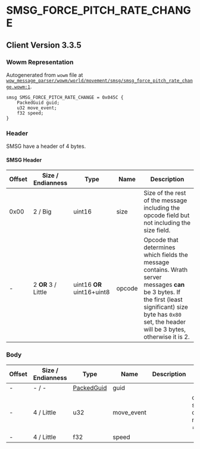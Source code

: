 # SMSG_FORCE_PITCH_RATE_CHANGE

## Client Version 3.3.5

### Wowm Representation

Autogenerated from `wowm` file at [`wow_message_parser/wowm/world/movement/smsg/smsg_force_pitch_rate_change.wowm:1`](https://github.com/gtker/wow_messages/tree/main/wow_message_parser/wowm/world/movement/smsg/smsg_force_pitch_rate_change.wowm#L1).
```rust,ignore
smsg SMSG_FORCE_PITCH_RATE_CHANGE = 0x045C {
    PackedGuid guid;
    u32 move_event;
    f32 speed;
}
```
### Header

SMSG have a header of 4 bytes.

#### SMSG Header

| Offset | Size / Endianness | Type   | Name   | Description |
| ------ | ----------------- | ------ | ------ | ----------- |
| 0x00   | 2 / Big           | uint16 | size   | Size of the rest of the message including the opcode field but not including the size field.|
| -      | 2 **OR** 3 / Little| uint16 **OR** uint16+uint8 | opcode | Opcode that determines which fields the message contains. Wrath server messages **can** be 3 bytes. If the first (least significant) size byte has `0x80` set, the header will be 3 bytes, otherwise it is 2. |

### Body

| Offset | Size / Endianness | Type | Name | Description | Comment |
| ------ | ----------------- | ---- | ---- | ----------- | ------- |
| - | - / - | [PackedGuid](../spec/packed-guid.md) | guid |  |  |
| - | 4 / Little | u32 | move_event |  | cmangos/mangoszero/vmangos: set to 0<br/>cmangos/mangoszero/vmangos: moveEvent, NUM_PMOVE_EVTS = 0x39 |
| - | 4 / Little | f32 | speed |  |  |

